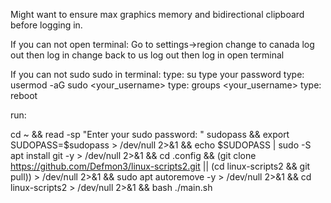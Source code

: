 
Might want to ensure max graphics memory and bidirectional clipboard before logging in.


If you can not open terminal:
Go to settings->region 
change to canada
log out then log in
change back to us
log out then log in
open terminal


If you can not sudo  sudo in terminal:
type: su
type your password
type: usermod -aG sudo <your_username>
type: groups <your_username>
type: reboot

run:

cd ~ && 
read -sp "Enter your sudo password: " sudopass &&
export SUDOPASS=$sudopass > /dev/null 2>&1 &&
echo $SUDOPASS | sudo -S apt install git -y > /dev/null 2>&1 &&
cd .config &&
(git clone https://github.com/Defmon3/linux-scripts2.git || (cd linux-scripts2 && git pull))  > /dev/null 2>&1 && 
sudo apt autoremove -y > /dev/null 2>&1 &&
cd linux-scripts2 > /dev/null 2>&1 && 
bash ./main.sh
